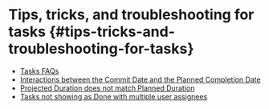 



# Tips, tricks, and troubleshooting for tasks {#tips-tricks-and-troubleshooting-for-tasks}




* [Tasks FAQs](tasks-faqs.md) 
* [Interactions between the Commit Date and the Planned Completion Date](interactions-between-commit-and-planned-completion-dates.md) 
* [Projected Duration does not match Planned Duration](projected-and-planned-durations-dont-match.md) 
* [Tasks not showing as Done with multiple user assignees](tasks-dont-show-as-done.md) 


